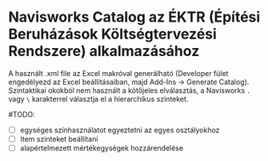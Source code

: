 # Navisworks Catalog az ÉKTR (Építési Beruházások Költségtervezési Rendszere) alkalmazásához

A használt .xml file az Excel makróval generálható (Developer fület engedélyezd az Excel beállításaiban, majd Add-Ins -> Generate Catalog).
Szintaktikai okokból nem használt a kötőjeles elválasztás, a Navisworks `.` vagy `\` karakterrel választja el a hierarchikus szinteket.

#TODO: 
- [ ] egységes színhasználatot egyeztetni az egyes osztályokhoz
- [ ] Item szinteket beállítani
- [ ] alapértelmezett mértékegységek hozzárendelése 
